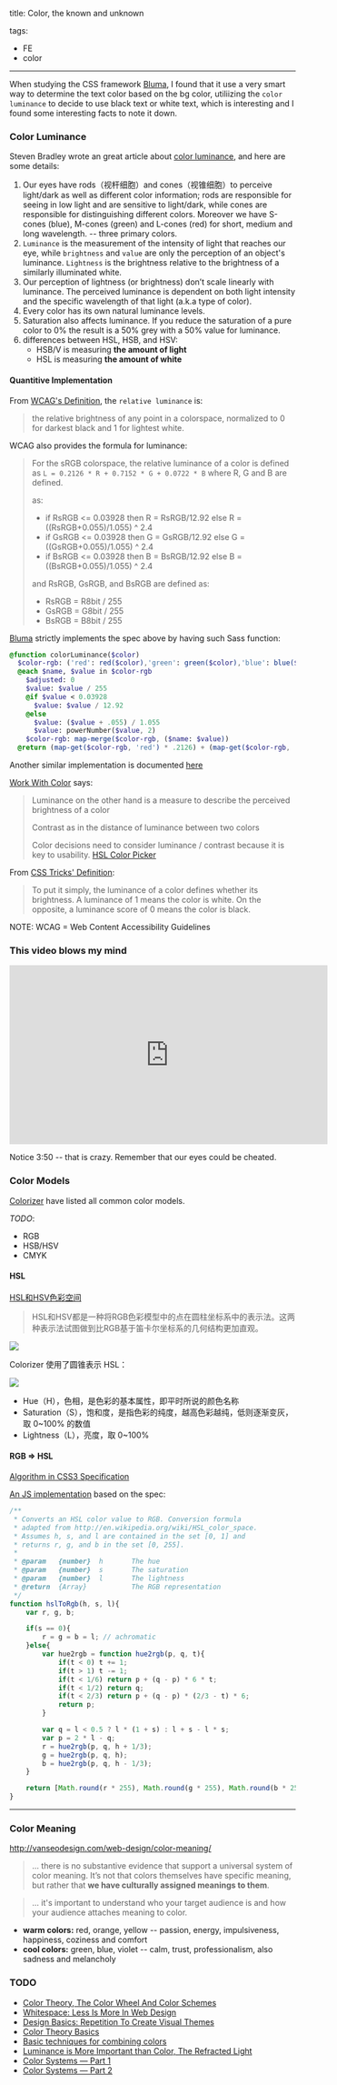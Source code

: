 title: Color, the known and unknown

tags:
- FE
- color
---
When studying the CSS framework [Bluma](bluma.io), I found that it use a very smart way to determine the text color based on the bg color, utiliizing the `color luminance` to decide to use black text or white text, which is interesting and I found some interesting facts to note it down.
<!--more-->

### Color Luminance

Steven Bradley wrote an great article about [color luminance](http://vanseodesign.com/web-design/color-luminance/), and here are some details:

1. Our eyes have rods（视杆细胞）and cones（视锥细胞）to perceive light/dark as well as different color information; rods are responsible for seeing in low light and are sensitive to light/dark, while cones are responsible for distinguishing different colors. Moreover we have S-cones (blue), M-cones (green) and L-cones (red) for short, medium and long wavelength. -- three primary colors.
2. `Luminance` is the measurement of the intensity of light that reaches our eye, while `brightness` and `value` are only the perception of an object's luminance. `Lightness` is the brightness relative to the brightness of a similarly illuminated white.
3. Our perception of lightness (or brightness) don’t scale linearly with luminance. The perceived luminance is dependent on both light intensity and the specific wavelength of that light (a.k.a type of color).
4. Every color has its own natural luminance levels.
5. Saturation also affects luminance. If you reduce the saturation of a pure color to 0% the result is a 50% grey with a 50% value for luminance.
6. differences between HSL, HSB, and HSV:
    * HSB/V is measuring **the amount of light**
    * HSL is measuring **the amount of white**

#### Quantitive Implementation

From [WCAG's Definition](http://www.w3.org/TR/2008/REC-WCAG20-20081211/#relativeluminancedef), the `relative luminance` is:

> the relative brightness of any point in a colorspace, normalized to 0 for darkest black and 1 for lightest white.

WCAG also provides the formula for luminance:

> For the sRGB colorspace, the relative luminance of a color is defined as `L = 0.2126 * R + 0.7152 * G + 0.0722 * B` where R, G and B are defined.
> 
> as:
> 
> * if RsRGB <= 0.03928 then R = RsRGB/12.92 else R = ((RsRGB+0.055)/1.055) ^ 2.4
> * if GsRGB <= 0.03928 then G = GsRGB/12.92 else G = ((GsRGB+0.055)/1.055) ^ 2.4
> * if BsRGB <= 0.03928 then B = BsRGB/12.92 else B = ((BsRGB+0.055)/1.055) ^ 2.4
> 
> and RsRGB, GsRGB, and BsRGB are defined as:
> 
> * RsRGB = R8bit / 255
> * GsRGB = G8bit / 255
> * BsRGB = B8bit / 255


[Bluma](bluma.io) strictly implements the spec above by having such Sass function:

```sass
@function colorLuminance($color)
  $color-rgb: ('red': red($color),'green': green($color),'blue': blue($color))
  @each $name, $value in $color-rgb
    $adjusted: 0
    $value: $value / 255
    @if $value < 0.03928
      $value: $value / 12.92
    @else
      $value: ($value + .055) / 1.055
      $value: powerNumber($value, 2)
    $color-rgb: map-merge($color-rgb, ($name: $value))
  @return (map-get($color-rgb, 'red') * .2126) + (map-get($color-rgb, 'green') * .7152) + (map-get($color-rgb, 'blue') * .0722)
```

Another similar implementation is documented [here](https://css-tricks.com/snippets/sass/luminance-color-function/)

[Work With Color](http://www.workwithcolor.com/color-luminance-2233.htm) says: 

> Luminance on the other hand is a measure to describe the perceived brightness of a color
> 
> Contrast as in the distance of luminance between two colors
> 
> Color decisions need to consider luminance / contrast because it is key to usability.
[HSL Color Picker](http://www.workwithcolor.com/hsl-color-picker-01.htm)

From [CSS Tricks' Definition](https://css-tricks.com/snippets/sass/luminance-color-function/):

> To put it simply, the luminance of a color defines whether its brightness. A luminance of 1 means the color is white. On the opposite, a luminance score of 0 means the color is black.

NOTE: WCAG = Web Content Accessibility Guidelines

### This video blows my mind

<iframe width="560" height="315" src="https://www.youtube.com/embed/kVny7BswdqY" frameborder="0" allowfullscreen></iframe>

Notice 3:50 -- that is crazy. Remember that our eyes could be cheated.

### Color Models

[Colorizer](http://colorizer.org/) have listed all common color models.

*TODO*:

* RGB
* HSB/HSV
* CMYK

#### HSL

[HSL和HSV色彩空间](https://zh.wikipedia.org/wiki/HSL%E5%92%8CHSV%E8%89%B2%E5%BD%A9%E7%A9%BA%E9%97%B4#.E4.BB.8EHSL.E5.88.B0RGB.E7.9A.84.E8.BD.AC.E6.8D.A2)

> HSL和HSV都是一种将RGB色彩模型中的点在圆柱坐标系中的表示法。这两种表示法试图做到比RGB基于笛卡尔坐标系的几何结构更加直观。

![](https://upload.wikimedia.org/wikipedia/commons/thumb/a/a0/Hsl-hsv_models.svg/800px-Hsl-hsv_models.svg.png)

Colorizer 使用了圆锥表示 HSL：

![](http://colorizer.org/img/hsl.png)

* Hue（H），色相，是色彩的基本属性，即平时所说的颜色名称
* Saturation（S），饱和度，是指色彩的纯度，越高色彩越纯，低则逐渐变灰，取 0~100% 的数值
* Lightness（L），亮度，取 0~100%

#### RGB => HSL

[Algorithm in CSS3 Specification](https://www.w3.org/TR/css3-color/#hsl-color)

[An JS implementation](https://stackoverflow.com/a/9493060/1301194) based on the spec:

```js
/**
 * Converts an HSL color value to RGB. Conversion formula
 * adapted from http://en.wikipedia.org/wiki/HSL_color_space.
 * Assumes h, s, and l are contained in the set [0, 1] and
 * returns r, g, and b in the set [0, 255].
 *
 * @param   {number}  h       The hue
 * @param   {number}  s       The saturation
 * @param   {number}  l       The lightness
 * @return  {Array}           The RGB representation
 */
function hslToRgb(h, s, l){
    var r, g, b;

    if(s == 0){
        r = g = b = l; // achromatic
    }else{
        var hue2rgb = function hue2rgb(p, q, t){
            if(t < 0) t += 1;
            if(t > 1) t -= 1;
            if(t < 1/6) return p + (q - p) * 6 * t;
            if(t < 1/2) return q;
            if(t < 2/3) return p + (q - p) * (2/3 - t) * 6;
            return p;
        }

        var q = l < 0.5 ? l * (1 + s) : l + s - l * s;
        var p = 2 * l - q;
        r = hue2rgb(p, q, h + 1/3);
        g = hue2rgb(p, q, h);
        b = hue2rgb(p, q, h - 1/3);
    }

    return [Math.round(r * 255), Math.round(g * 255), Math.round(b * 255)];
}
```

---

### Color Meaning

http://vanseodesign.com/web-design/color-meaning/

> ... there is no substantive evidence that support a universal system of color meaning. It’s not that colors themselves have specific meaning, but rather that **we have culturally assigned meanings to them**.

> ... it's important to understand who your target audience is and how your audience attaches meaning to color.

* **warm colors:** red, orange, yellow -- passion, energy, impulsiveness, happiness, coziness and comfort
* **cool colors:** green, blue, violet -- calm, trust, professionalism, also sadness and melancholy


### TODO

* [Color Theory, The Color Wheel And Color Schemes](http://vanseodesign.com/web-design/color-theory/)
* [Whitespace: Less Is More In Web Design](http://vanseodesign.com/web-design/whitespace/)
* [Design Basics: Repetition To Create Visual Themes](http://vanseodesign.com/web-design/design-basics-repetition/)
* [Color Theory Basics](http://www.color-wheel-pro.com/color-theory-basics.html)
* [Basic techniques for combining colors](http://www.tigercolor.com/color-lab/color-theory/color-harmonies.htm)
* [Luminance is More Important than Color, The Refracted Light](http://therefractedlight.blogspot.jp/2010/06/luminance-is-more-important-than-color.html)
* [Color Systems — Part 1](http://vanseodesign.com/web-design/color-systems-1/)
* [Color Systems — Part 2](http://vanseodesign.com/web-design/color-systems-2/)
